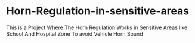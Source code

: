 # Horn-Regulation-in-sensitive-areas

This is a Project Where The Horn Regulation Works in Sensitive Areas like School And Hospital Zone To avoid Vehicle Horn Sound  
